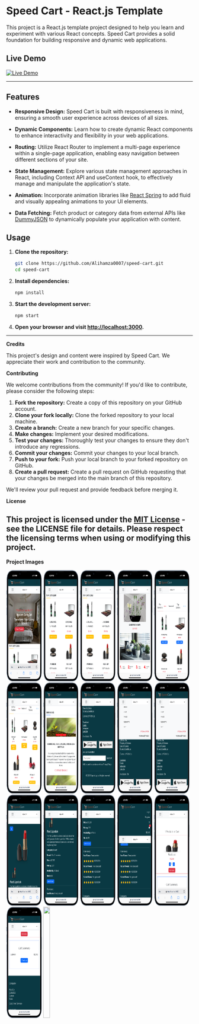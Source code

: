 # Speed Cart - React.js Template

This project is a React.js template project designed to help you learn and experiment with various React concepts. Speed Cart provides a solid foundation for building responsive and dynamic web applications.

## Live Demo

[![Live Demo](https://img.shields.io/badge/Live-Demo-blue?style=for-the-badge&logo=react)](https://speed-cart.onrender.com)

---

## Features

- **Responsive Design:** Speed Cart is built with responsiveness in mind, ensuring a smooth user experience across devices of all sizes.

- **Dynamic Components:** Learn how to create dynamic React components to enhance interactivity and flexibility in your web applications.

- **Routing:** Utilize React Router to implement a multi-page experience within a single-page application, enabling easy navigation between different sections of your site.

- **State Management:** Explore various state management approaches in React, including Context API and useContext hook, to effectively manage and manipulate the application's state.

- **Animation:** Incorporate animation libraries like [React Spring](https://www.react-spring.io/) to add fluid and visually appealing animations to your UI elements.

- **Data Fetching:** Fetch product or category data from external APIs like [DummyJSON](https://dummyjson.com/) to dynamically populate your application with content.

## Usage

1. **Clone the repository:**

   ```bash
   git clone https://github.com/Alihamza0007/speed-cart.git
   cd speed-cart
   ```

2. **Install dependencies:**

   ```bash
   npm install
   ```

3. **Start the development server:**

   ```bash
   npm start
   ```

4. **Open your browser and visit [http://localhost:3000](http://localhost:3000).**

---

**Credits**

This project's design and content were inspired by Speed Cart. We appreciate their work and contribution to the community.

**Contributing**

We welcome contributions from the community! If you'd like to contribute, please consider the following steps:

1. **Fork the repository:** Create a copy of this repository on your GitHub account.
2. **Clone your fork locally:** Clone the forked repository to your local machine.
3. **Create a branch:** Create a new branch for your specific changes.
4. **Make changes:** Implement your desired modifications.
5. **Test your changes:** Thoroughly test your changes to ensure they don't introduce any regressions.
6. **Commit your changes:** Commit your changes to your local branch.
7. **Push to your fork:** Push your local branch to your forked repository on GitHub.
8. **Create a pull request:** Create a pull request on GitHub requesting that your changes be merged into the main branch of this repository.

We'll review your pull request and provide feedback before merging it.

**License**

## This project is licensed under the [MIT License](LICENSE) - see the LICENSE file for details. Please respect the licensing terms when using or modifying this project.

**Project Images**

<div class="d-flex">

<img src="./ShowCase/1.png"  width="19%" height="300px"  />
<img src="./ShowCase/2.png"  width="19%" height="300px"  />
<img src="./ShowCase/3.png"  width="19%" height="300px"  />
<img src="./ShowCase/4.png"  width="19%" height="300px"  />
<img src="./ShowCase/5.png"  width="19%" height="300px"  />
<img src="./ShowCase/6.png"  width="19%" height="300px"  />
<img src="./ShowCase/7.png"  width="19%" height="300px"  />
<img src="./ShowCase/8.png"  width="19%" height="300px"  />
<img src="./ShowCase/9.png"  width="19%" height="300px"  />
<img src="./ShowCase/10.png"  width="19%" height="300px"  />
<img src="./ShowCase/11.png"  width="19%" height="300px"  />
<img src="./ShowCase/12.png"  width="19%" height="300px"  />
<img src="./ShowCase/13.png"  width="19%" height="300px"  />
<img src="./ShowCase/14.png"  width="19%" height="300px"  />
<img src="./ShowCase/15.png"  width="19%" height="300px"  />
<img src="./ShowCase/16.png"  width="19%" height="300px"  />
<img src="./ShowCase/17.png"  width="19%" height="300px"  />

</div>
